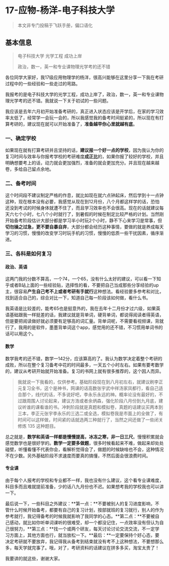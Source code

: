 # 17-应物-杨洋-电子科技大学

> 本文非专门投稿于飞跃手册，偏口语化

## 基本信息

> 电子科技大学 光学工程 成功上岸
>
> 政治，数一，英一和专业课物理光学考的还不错

各位同学大家好，我17级应用物理学的杨洋，很高兴能够在这里分享一下我在考研过程中的一些经验和一些走过的弯路。

我报考的是电子科技大学的光学工程，成功上岸了，政治，数一，英一和专业课物理光学考的还不错。我就说一下关于初试的一些问题。

我应该是去年六月初开始准备考研的，真正进入状态应该是开学后，在家的学习效率太低了，经常学一会玩一会的，所以我感觉我的备考时间挺紧的，所以现在有打算考研的，建议现在就可以开始准备了，**准备越早你心里就越有底**。

### 一、确定学校

如果现在就有打算考研并且坚持的话，**建议报一个好一点的学校**，因为我认为你的复习时间与效率与你报考学校的考研难度**成正比**的，如果你报了较好的学校，并且明确想要考上的话，动力就会更加强烈，准备的就会更加充分。并且现在越来越卷，多给自己留点余地。

### 二、备考时间

这个时间段不建议制定严格的作息，就比如现在就六点钟起床，然后学到十一点钟这种，现在根本没有必要，我感觉从现在到12月份，八个月都这样学的话，恐怕还没到考试的时候身体就遭不住了，而且学习效率也不会很高。现在的话就建议每天六七个小时，七八个小时就行了，到暑假的时候在制定比较严格的计划。当然刚开始备考阶段估计大部分都是学习半小时玩2个小时，静不下心来学习是常事，但**切勿操之过急，更不要自暴自弃**，大部分都会经历这种事情，要做的就是养成每天学习的习惯，慢慢的改变学习时玩手机的习惯，慢慢的低质一些干扰因素，循序渐进。

### 三、各科是如何复习

#### 政治、英语

这两门我的分数不算高，一个74，一个65，没有什么太好的建议，可以看一下知乎或者B站上面的一些经验贴，选择性的看，不要把自己当成那些分享经验的up主，很容易**产生自己考不上或者考研有手就行**这种想法。看经验要多参考和对比，找到适合自己的，综合对比一下，知道自己每一阶段该如何做，看什么书。

我英语是比较差的，能考65也是挺意外的，我在去年十二月份才过六级，如果英语基础跟我一样挺差的话，我建议就是背单词，硬背单词，都说得阅读者得英语，但是要把阅读做好就必须要有足够高的词汇量。背单词呢，不需要看视频课，背就行了，我用的是软件，墨墨背单词这个app，感觉用的还不错，不习惯用单词书的话可以用这个。

#### 数学

数学我考的还不错，数学一142分，应该算高的了。我认为数学决定着整个考研的成败，所以在整个复习备考中花的时间最多，一天五个小时左右。如果有要考数学的，建议从考研开始就开始准备。复习的书网上就有很多推荐的，这个因人而异。

> 我就说一下我看的，仅供参考。基础阶段现在到八月初左右，就建议刷李正元复习全书，这个是神书，网课的话高数张宇武中祥汤家凤都行，看自己适合那个，线代的话，不多说好吧，李永乐永远的神。概率论没有最好的，不过跟周围人讨论起来，建议方浩或者余炳森，强化阶段八月份到九月底，建议听谁的课看谁的书。冲刺阶段就是真题和模拟卷，真题的话建议买两本到三本，李正元张宇李永乐的三选二或全选，模拟卷我是市面上的全做了，有时间可以这样做，时间紧的话就选两三种就行了，当然之间还做了一些闭关修炼 135 这种题目。

总之就是，**数学和英语一样都是慢慢提高，冰冻之寒，非一日三尺**。慢慢积累就会感觉数学也是很好学的。**数学一定要多做题**，很多时候看起来不难，做起来却处处碰壁，听懂看懂不代表你会，看解析觉得会了，做题的时候缺啥也不会，这种情况不在少数。另外基础阶段不求速度而要真的搞懂，不然后面会很浪费时间。

#### 专业课

由于每个人报考的学校和专业都不一样，我也没有什么建议，这个看专业课难度，科目多而且难就提前准备，少的话八九月份也不迟。如果想考我的学校我也可以讲一下。

最后说一下，一些科目之外建议：**第一点：**不要被别人的复习进度影响，不管什么时候开始备考，都要有自己的复习计划，按部就班的复习就行，别人的作为参考就行，我记得备考的时候我就影响了我同学的心态。**第二点：**不要被自己感动，就比如你听单词课听的很难受，却一个都没记住，一点效率没有但认为自己很努力，**第三点：**找一个或两个研友，每天讨论讨论交流交流，不一定学习方面上，其他方面也行，就当放松一下。**最后：**一定要保持个好心态，要决定考研就不要放弃，我记得我从备考到结束就没有考不上这种想法，不要想那么多，每天学就完事了。哦，对了，考研资料的话建议在拼多多买，淘宝太贵了！

我要讲的就这些，谢谢大家。